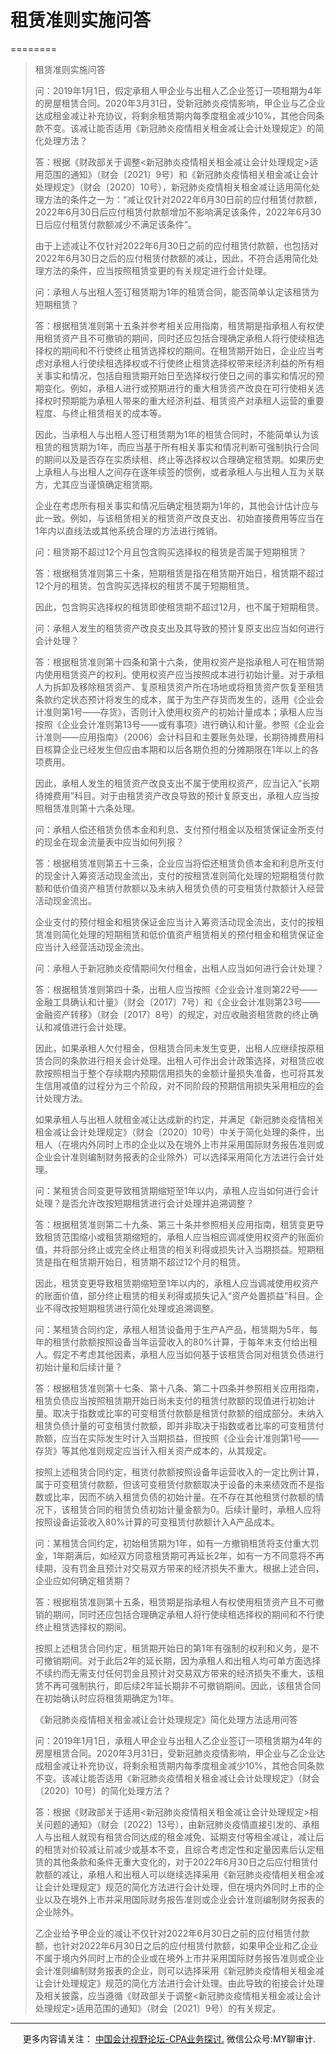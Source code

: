 ﻿# 租赁准则实施问答
========

  

> 租赁准则实施问答
> 
> 问：2019年1月1日，假定承租人甲企业与出租人乙企业签订一项租期为4年的房屋租赁合同。2020年3月31日，受新冠肺炎疫情影响，甲企业与乙企业达成租金减让补充协议，将剩余租赁期内每季度租金减少10%，其他合同条款不变。该减让能否适用《新冠肺炎疫情相关租金减让会计处理规定》的简化处理方法？
> 
> 答：根据《财政部关于调整<新冠肺炎疫情相关租金减让会计处理规定\>适用范围的通知》（财会〔2021〕9号）和《新冠肺炎疫情相关租金减让会计处理规定》（财会〔2020〕10号），新冠肺炎疫情相关租金减让适用简化处理方法的条件之一为：“减让仅针对2022年6月30日前的应付租赁付款额，2022年6月30日后应付租赁付款额增加不影响满足该条件，2022年6月30日后应付租赁付款额减少不满足该条件”。
> 
> 由于上述减让不仅针对2022年6月30日之前的应付租赁付款额，也包括对2022年6月30日之后的应付租赁付款额的减让，因此，不符合适用简化处理方法的条件，应当按照租赁变更的有关规定进行会计处理。
> 
> 问：承租人与出租人签订租赁期为1年的租赁合同，能否简单认定该租赁为短期租赁？
> 
> 答：根据租赁准则第十五条并参考相关应用指南，租赁期是指承租人有权使用租赁资产且不可撤销的期间，同时还应包括合理确定承租人将行使续租选择权的期间和不行使终止租赁选择权的期间。在租赁期开始日，企业应当考虑对承租人行使续租选择权或不行使终止租赁选择权带来经济利益的所有相关事实和情况，包括自租赁期开始日至选择权行使日之间的事实和情况的预期变化。例如，承租人进行或预期进行的重大租赁资产改良在可行使相关选择权时预期能为承租人带来的重大经济利益、租赁资产对承租人运营的重要程度、与终止租赁相关的成本等。
> 
> 因此，当承租人与出租人签订租赁期为1年的租赁合同时，不能简单认为该租赁的租赁期为1年，而应当基于所有相关事实和情况判断可强制执行合同的期间以及是否存在实质续租、终止等选择权以合理确定租赁期。如果历史上承租人与出租人之间存在逐年续签的惯例，或者承租人与出租人互为关联方，尤其应当谨慎确定租赁期。
> 
> 企业在考虑所有相关事实和情况后确定租赁期为1年的，其他会计估计应与此一致。例如，与该租赁相关的租赁资产改良支出、初始直接费用等应当在1年内以直线法或其他系统合理的方法进行摊销。
> 
> 问：租赁期不超过12个月且包含购买选择权的租赁是否属于短期租赁？
> 
> 答：根据租赁准则第三十条，短期租赁是指在租赁期开始日，租赁期不超过12个月的租赁。包含购买选择权的租赁不属于短期租赁。
> 
> 因此，包含购买选择权的租赁即使租赁期不超过12月，也不属于短期租赁。
> 
> 问：承租人发生的租赁资产改良支出及其导致的预计复原支出应当如何进行会计处理？
> 
> 答：根据租赁准则第十四条和第十六条，使用权资产是指承租人可在租赁期内使用租赁资产的权利。使用权资产应当按照成本进行初始计量。对于承租人为拆卸及移除租赁资产、复原租赁资产所在场地或将租赁资产恢复至租赁条款约定状态预计将发生的成本，属于为生产存货而发生的，适用《企业会计准则第1号——存货》，否则计入使用权资产的初始计量成本；承租人应当按照《企业会计准则第13号——或有事项》进行确认和计量。参照《企业会计准则——应用指南》（2006）会计科目和主要账务处理，长期待摊费用科目核算企业已经发生但应由本期和以后各期负担的分摊期限在1年以上的各项费用。
> 
> 因此，承租人发生的租赁资产改良支出不属于使用权资产，应当记入“长期待摊费用”科目。对于由租赁资产改良导致的预计复原支出，承租人应当按照租赁准则第十六条处理。
> 
> 问：承租人偿还租赁负债本金和利息、支付预付租金以及租赁保证金所支付的现金在现金流量表中应当如何列报？
> 
> 答：根据租赁准则第五十三条，企业应当将偿还租赁负债本金和利息所支付的现金计入筹资活动现金流出，支付的按租赁准则简化处理的短期租赁付款额和低价值资产租赁付款额以及未纳入租赁负债的可变租赁付款额计入经营活动现金流出。
> 
> 企业支付的预付租金和租赁保证金应当计入筹资活动现金流出，支付的按租赁准则简化处理的短期租赁和低价值资产租赁相关的预付租金和租赁保证金应当计入经营活动现金流出。
> 
> 问：承租人于新冠肺炎疫情期间欠付租金，出租人应当如何进行会计处理？
> 
> 答：根据租赁准则第四十条，出租人应当按照《企业会计准则第22号——金融工具确认和计量》（财会〔2017〕7号）和《企业会计准则第23号——金融资产转移》（财会〔2017〕8号）的规定，对应收融资租赁款的终止确认和减值进行会计处理。
> 
> 因此，如果承租人欠付租金，但租赁合同未发生变更，出租人应继续按原租赁合同的条款进行相关会计处理。出租人可作出会计政策选择，对租赁应收款按照相当于整个存续期内预期信用损失的金额计量损失准备，也可将其发生信用减值的过程分为三个阶段，对不同阶段的预期信用损失采用相应的会计处理方法。
> 
> 如果承租人与出租人就租金减让达成新的约定，并满足《新冠肺炎疫情相关租金减让会计处理规定》（财会〔2020〕10号）中关于简化处理的条件，出租人（在境内外同时上市的企业以及在境外上市并采用国际财务报告准则或企业会计准则编制财务报表的企业除外）可以选择采用简化方法进行会计处理。
> 
> 问：某租赁合同变更导致租赁期缩短至1年以内，承租人应当如何进行会计处理？是否允许改按短期租赁进行会计处理并追溯调整？
> 
> 答：根据租赁准则第二十九条、第三十条并参照相关应用指南，租赁变更导致租赁范围缩小或租赁期缩短的，承租人应当相应调减使用权资产的账面价值，并将部分终止或完全终止租赁的相关利得或损失计入当期损益。短期租赁是指在租赁期开始日，租赁期不超过12个月的租赁。
> 
> 因此，租赁变更导致租赁期缩短至1年以内的，承租人应当调减使用权资产的账面价值，部分终止租赁的相关利得或损失记入“资产处置损益”科目。企业不得改按短期租赁进行简化处理或追溯调整。
> 
> 问：某租赁合同约定，承租人租赁设备用于生产A产品，租赁期为5年，每年的租赁付款额按照设备当年运营收入的80%计算，于每年末支付给出租人。假定不考虑其他因素，承租人应当如何基于该租赁合同对租赁负债进行初始计量和后续计量？
> 
> 答：根据租赁准则第十七条、第十八条、第二十四条并参照相关应用指南，租赁负债应当按照租赁期开始日尚未支付的租赁付款额的现值进行初始计量。取决于指数或比率的可变租赁付款额是租赁付款额的组成部分。未纳入租赁负债计量的可变租赁付款额，即并非取决于指数或者比率的可变租赁付款额，应当在实际发生时计入当期损益，但按照《企业会计准则第1号——存货》等其他准则规定应当计入相关资产成本的，从其规定。
> 
> 按照上述租赁合同约定，租赁付款额按照设备年运营收入的一定比例计算，属于可变租赁付款额，但该可变租赁付款额取决于设备的未来绩效而不是指数或比率，因而不纳入租赁负债的初始计量。在不存在其他租赁付款额的情况下，该租赁合同的租赁负债初始计量金额为0。后续计量时，承租人应将按照设备运营收入80%计算的可变租赁付款额计入A产品成本。
> 
> 问：某租赁合同约定，初始租赁期为1年，如有一方撤销租赁将支付重大罚金，1年期满后，如经双方同意租赁期可再延长2年，如有一方不同意将不再续期，没有罚金且预计对交易双方带来的经济损失不重大。根据上述合同，企业应如何确定租赁期？
> 
> 答：根据租赁准则第十五条，租赁期是指承租人有权使用租赁资产且不可撤销的期间，同时还应包括合理确定承租人将行使续租选择权的期间和不行使终止租赁选择权的期间。
> 
> 按照上述租赁合同约定，租赁期开始日的第1年有强制的权利和义务，是不可撤销期间。对于此后2年的延长期，因为承租人和出租人均可单方面选择不续约而无需支付任何罚金且预计对交易双方带来的经济损失不重大，该租赁不再可强制执行，即后续2年延长期非不可撤销期间。因此，该租赁合同在初始确认时应将租赁期确定为1年。
> 
> 《新冠肺炎疫情相关租金减让会计处理规定》简化处理方法适用问答
> 
> 问：2019年1月1日，承租人甲企业与出租人乙企业签订一项租赁期为4年的房屋租赁合同。2020年3月31日，受新冠肺炎疫情影响，甲企业与乙企业达成租金减让补充协议，将剩余租赁期内每季度租金减少10%，其他合同条款不变。该减让能否适用《新冠肺炎疫情相关租金减让会计处理规定》（财会〔2020〕10号）的简化处理方法？
> 
> 答：根据《财政部关于适用<新冠肺炎疫情相关租金减让会计处理规定\>相关问题的通知》（财会〔2022〕13号），由新冠肺炎疫情直接引发的、承租人与出租人就现有租赁合同达成的租金减免、延期支付等租金减让，减让后的租赁对价较减让前减少或基本不变，且综合考虑定性和定量因素后认定租赁的其他条款和条件无重大变化的，对于2022年6月30日之后应付租赁付款额的减让，承租人和出租人可以继续选择采用《新冠肺炎疫情相关租金减让会计处理规定》规范的简化方法进行会计处理，但在境内外同时上市的企业以及在境外上市并采用国际财务报告准则或企业会计准则编制财务报表的企业除外。
> 
> 乙企业给予甲企业的减让不仅针对2022年6月30日之前的应付租赁付款额，也针对2022年6月30日之后的应付租赁付款额，如果甲企业和乙企业不属于境内外同时上市的企业或在境外上市并采用国际财务报告准则或企业会计准则编制财务报表的企业，则可以选择采用《新冠肺炎疫情相关租金减让会计处理规定》规范的简化方法进行会计处理。由此导致的衔接会计处理及相关披露，应当遵循《财政部关于调整<新冠肺炎疫情相关租金减让会计处理规定\>适用范围的通知》（财会〔2021〕9号）的有关规定。   

* * *

     更多内容请关注： [中国会计视野论坛-CPA业务探讨.](https://bbs.esnai.com/thread-5354530-1-3.html) 微信公众号:MY聊审计.